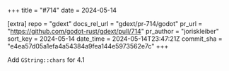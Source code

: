 +++
title = "#714"
date = 2024-05-14

[extra]
repo = "gdext"
docs_rel_url = "gdext/pr-714/godot"
pr_url = "https://github.com/godot-rust/gdext/pull/714"
pr_author = "joriskleiber"
sort_key = 2024-05-14
date_time = 2024-05-14T23:47:21Z
commit_sha = "e4ea57d05a1efa4a54384a9fea144e5973562e7c"
+++

Add `GString::chars` for 4.1

